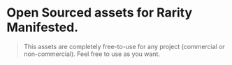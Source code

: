# Open Sourced assets for Rarity Manifested.

> This assets are completely free-to-use for any project (commercial or non-commercial). Feel free to use as you want. 
